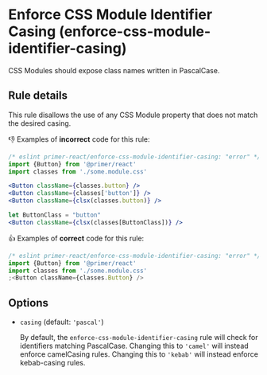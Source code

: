 # Enforce CSS Module Identifier Casing (enforce-css-module-identifier-casing)

CSS Modules should expose class names written in PascalCase.

## Rule details

This rule disallows the use of any CSS Module property that does not match the desired casing.

👎 Examples of **incorrect** code for this rule:

```jsx
/* eslint primer-react/enforce-css-module-identifier-casing: "error" */
import {Button} from '@primer/react'
import classes from './some.module.css'

<Button className={classes.button} />
<Button className={classes['button']} />
<Button className={clsx(classes.button)} />

let ButtonClass = "button"
<Button className={clsx(classes[ButtonClass])} />
```

👍 Examples of **correct** code for this rule:

```jsx
/* eslint primer-react/enforce-css-module-identifier-casing: "error" */
import {Button} from '@primer/react'
import classes from './some.module.css'
;<Button className={classes.Button} />
```

## Options

- `casing` (default: `'pascal'`)

  By default, the `enforce-css-module-identifier-casing` rule will check for identifiers matching PascalCase.
  Changing this to `'camel'` will instead enforce camelCasing rules. Changing this to `'kebab'` will instead
  enforce kebab-casing rules.
